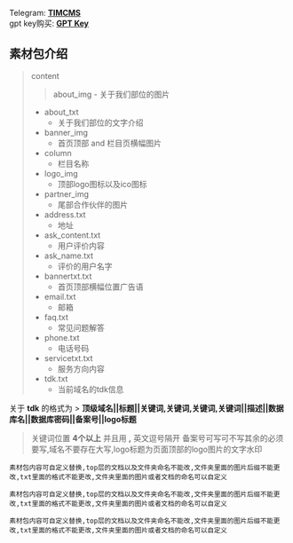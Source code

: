 Telegram: **[TIMCMS](https://t.me/timcms)**  
gpt key购买: **[GPT Key](https://gpt.myyjjpp.com)**  

## 素材包介绍
>content
>> about_img - 关于我们部位的图片  
> - about_txt
>   - 关于我们部位的文字介绍
> - banner_img
>   - 首页顶部 and 栏目页横幅图片
> - column
>   - 栏目名称
> - logo_img
>   - 顶部logo图标以及ico图标
> - partner_img
>   - 尾部合作伙伴的图片
> - address.txt
>   - 地址
> - ask_content.txt
>   - 用户评价内容
> - ask_name.txt
>   - 评价的用户名字
> - bannertxt.txt
>   - 首页顶部横幅位置广告语
> - email.txt
>   - 邮箱
> - faq.txt
>   - 常见问题解答
> - phone.txt
>   - 电话号码
> - servicetxt.txt
>   - 服务方向内容
> - tdk.txt
>   - 当前域名的tdk信息

关于 **tdk** 的格式为 > **顶级域名||标题||关键词,关键词,关键词,关键词||描述||数据库名||数据库密码||备案号||logo标题**
> 关键词位置 **4个以上** 并且用 **,** 英文逗号隔开 备案号可写可不写其余的必须要写,域名不要存在大写,logo标题为页面顶部的logo图片的文字水印



`素材包内容可自定义替换,top层的文档以及文件夹命名不能改,文件夹里面的图片后缀不能更改,txt里面的格式不能更改,文件夹里面的图片或者文档的命名可以自定义`  

`素材包内容可自定义替换,top层的文档以及文件夹命名不能改,文件夹里面的图片后缀不能更改,txt里面的格式不能更改,文件夹里面的图片或者文档的命名可以自定义`  

`素材包内容可自定义替换,top层的文档以及文件夹命名不能改,文件夹里面的图片后缀不能更改,txt里面的格式不能更改,文件夹里面的图片或者文档的命名可以自定义`  


